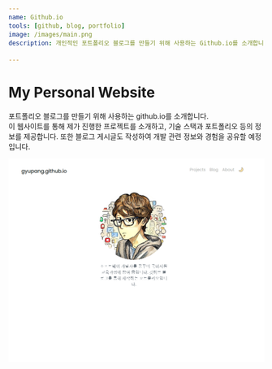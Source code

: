 ```yaml
---
name: Github.io
tools: [github, blog, portfolio]
image: /images/main.png
description: 개인적인 포트폴리오 블로그를 만들기 위해 사용하는 Github.io를 소개합니다.

---
```


# My Personal Website
  
포트폴리오 블로그를 만들기 위해 사용하는 github.io를 소개합니다.  
이 웹사이트를 통해 제가 진행한 프로젝트를 소개하고, 기술 스택과 포트폴리오 등의 정보를   제공합니다. 또한 블로그 게시글도 작성하여 개발 관련 정보와 경험을 공유할 예정입니다.   

![preview](/images/main.png)

